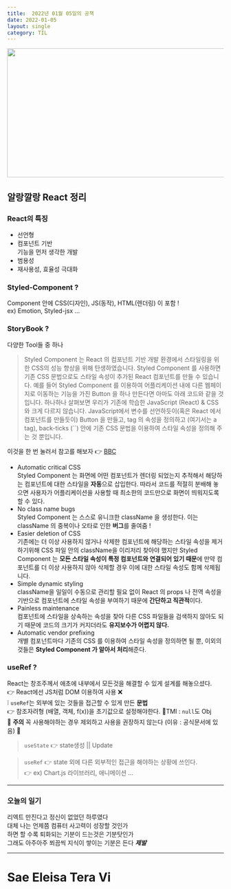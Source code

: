 ```yaml
---
title:  2022년 01월 05일의 공책
date: 2022-01-05
layout: single
category: TIL
---
```


<img src="https://media.vlpt.us/images/do66i/post/5d8cdf50-df2b-43df-b30a-425b8ae5f110/%E1%84%83%E1%85%A1%E1%86%AB%E1%84%87%E1%85%B5%E1%84%8D%E1%85%A1%E1%86%AF2.gif" width="650" height="300" />

## 알랑깔랑 React 정리

### React의 특징

* 선언형 <br>
* 컴포넌트 기반 <br>
기능을 먼저 생각한 개발
* 범용성
* 재사용성, 효율성 극대화

### Styled-Component ?

Component 안에 CSS(디자인), JS(동작), HTML(렌더링) 이 포함 ! <br>
ex) Emotion, Styled-jsx ...

### StoryBook ?

다양한 Tool들 중 하나 <br>


>Styled Component 는 React 의 컴포넌트 기반 개발 환경에서 스타일링을 위한 CSS의 성능 향상을 위해 탄생하였습니다. Styled Component 를 사용하면 기존 CSS 문법으로도 스타일 속성이 추가된 React 컴포넌트를 만들 수 있습니다. 예를 들어 Styled Component 를 이용하여 어플리케이션 내에 다른 웹페이지로 이동하는 기능을 가진 Button 을 하나 만든다면 아마도 아래 코드와 같을 것입니다. 하나하나 살펴보면 우리가 기존에 학습한 JavaScript (React) & CSS 와 크게 다르지 않습니다. JavaScript에서 변수를 선언하듯이(혹은 React 에서 컴포넌트를 만들듯이) Button 을 만들고, tag 의 속성을 정의하고 (여기서는 a tag), back-ticks (``) 안에 기존 CSS 문법을 이용하여 스타일 속성을 정의해 주는 것 뿐입니다.


이것을 한 번 눌러서 참고를 해보자 👉 
[BBC](https://5d28eb5ee163f6002046d6fb-pqzicydxcr.chromatic.com/?path=/story/components-brand--without-brand-link)<br>

* Automatic critical CSS <br>
Styled Component 는 화면에 어떤 컴포넌트가 렌더링 되었는지 추적해서 해당하는 컴포넌트에 대한 스타일을 **자동**으로 삽입한다. 따라서 코드를 적절히 분배해 놓으면 사용자가 어플리케이션을 사용할 때 최소한의 코드만으로 화면이 띄워지도록 할 수 있다.
* No class name bugs <br>
Styled Component 는 스스로 유니크한 className 을 생성한다. 이는 className 의 중복이나 오타로 인한 **버그**를 줄여줌 !
* Easier deletion of CSS <br>
기존에는 더 이상 사용하지 않거나 삭제한 컴포넌트에 해당하는 스타일 속성을 제거하기위해 CSS 파일 안의 className을 이리저리 찾아야 했지만 Styled Component 는 **모든 스타일 속성이 특정 컴포넌트와 연결되어 있기 때문**에 만약 컴포넌트를 더 이상 사용하지 않아 삭제할 경우 이에 대한 스타일 속성도 함께 삭제됩니다.
* Simple dynamic styling<br>
className을 일일이 수동으로 관리할 필요 없이 React 의 props 나 전역 속성을 기반으로 컴포넌트에 스타일 속성을 부여하기 때문에 **간단하고 직관적**이다.
* Painless maintenance <br>
컴포넌트에 스타일을 상속하는 속성을 찾아 다른 CSS 파일들을 검색하지 않아도 되기 때문에 코드의 크기가 커지더라도 **유지보수가 어렵지 않다.**
* Automatic vendor prefixing <br>
개별 컴포넌트마다 기존의 CSS 를 이용하여 스타일 속성을 정의하면 될 뿐, 이외의 것들은 **Styled Component 가 알아서 처리**해준다.

### useRef ?

React는 창조주께서 애초에 내부에서 모든것을 해결할 수 있게 설계를 해놓으셨다.<br>
  👉 React에선 JS처럼 DOM 이용하여 사용 ❌<br>
❕ `useRef`는 외부에 있는 것들을 접근할 수 있게 만든 **문법**<br>
  👉 참조자려형 (배열, 객체, f(x))을 초기값으로 설정해야한다.   🥺TMI : `null`도 Obj<br>
🚨 **주의** 꼭 사용해야하는 경우 제외하고 사용을 권장하지 않는다 (이유 : 공식문서에 있음) 🚨<br>

> `useState` 👉 state생성 || Update

> `useRef` 👉 state 외에 다른 외부적인 접근을 해야하는 상황에 쓰인다.<br>
           👉 ex) Chart.js 라이브러리, 애니메이션 ...

---
### 오늘의 일기
리엑트 만진다고 정신이 없었던 하루였다<br>
대체 나는 언제쯤 컴퓨터 사고력이 성장할 것인가<br>
하면 할 수록 퇴화되는 기분이 드는것은 기분탓인가<br>
그래도 아주아주 쬐끔씩 지식이 쌓이는 기분은 든다 **_제발_**<br>

---
# Sae Eleisa Tera Vi
